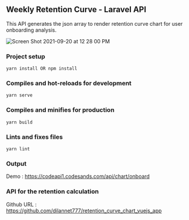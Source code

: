 ## Weekly Retention Curve - Laravel API

This API generates the json array to render retention curve chart for user onboarding analysis.

![Screen Shot 2021-09-20 at 12 28 00 PM](https://user-images.githubusercontent.com/80531625/133966823-2b41fcb9-c591-4c06-9976-3dbdcc9147f3.png)

### Project setup
```
yarn install OR npm install
```

### Compiles and hot-reloads for development
```
yarn serve
```

### Compiles and minifies for production
```
yarn build
```

### Lints and fixes files
```
yarn lint
```

### Output

Demo : https://codeapi1.codesands.com/api/chart/onboard

### API for the retention calculation

Github URL : https://github.com/dilannet777/retention_curve_chart_vuejs_app
